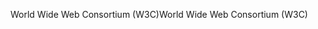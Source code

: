<span data-ttu-id="d99ca-101">World Wide Web Consortium (W3C)</span><span class="sxs-lookup"><span data-stu-id="d99ca-101">World Wide Web Consortium (W3C)</span></span>
